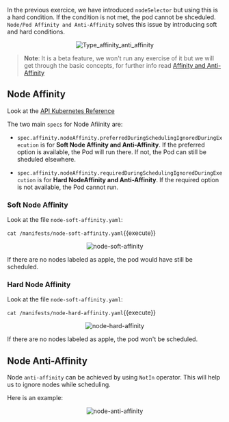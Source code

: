 In the previous exercice, we have introduced `nodeSelector`  but using this is a hard condition. If the condition is not met, the pod cannot be shceduled.
`Node/Pod Affinity and Anti-Affinity` solves this issue by introducing soft and hard conditions.

<p style="text-align:center;"><img src="/contino/courses/kubernetes/assign-pod-nodes/assets/type-affinity-anti-affinity.png" alt="Type_affinity_anti_affinity"></p>

>**Note**: It is a beta feature, we won't run any exercise of it but we will get through the basic concepts, for further info read [Affinity and Anti-Affinity](https://kubernetes.io/docs/concepts/configuration/assign-pod-node/#affinity-and-anti-affinity)

## Node Affinity

Look at the [API Kubernetes Reference](https://v1-10.docs.kubernetes.io/docs/reference/generated/kubernetes-api/v1.10/#nodeaffinity-v1-core)

The two main `specs` for Node Afiinity are:

* `spec.affinity.nodeAffinity.preferredDuringSchedulingIgnoredDuringExecution` is for **Soft Node  Affinity and Anti-Affinity**. If the preferred option is available, the Pod will run there. If not, the Pod can still be sheduled elsewhere. 

* `spec.affinity.nodeAffinity.requiredDuringSchedulingIgnoredDuringExecution` is for **Hard NodeAffinity and Anti-Affinity**. If the required option is not available, the Pod cannot run.

### Soft Node Affinity

Look at the file `node-soft-affinity.yaml`:

`cat /manifests/node-soft-affinity.yaml`{{execute}}

<p style="text-align:center;"><img src="/contino/courses/kubernetes/assign-pod-nodes/assets/node-soft-affinity.png" alt="node-soft-affinity"></p>

If there are no nodes labeled as apple, the pod would have still be scheduled.

### Hard Node Affinity

Look at the file `node-soft-affinity.yaml`:

`cat /manifests/node-hard-affinity.yaml`{{execute}}

<p style="text-align:center;"><img src="/contino/courses/kubernetes/assign-pod-nodes/assets/node-hard-affinity.png" alt="node-hard-affinity"></p>

If there are no nodes labeled as apple, the pod won't be scheduled.

## Node Anti-Affinity

Node `anti-affinity` can be achieved by using `NotIn` operator. This will help us to ignore nodes while scheduling.

Here is an example:

<p style="text-align:center;"><img src="/contino/courses/kubernetes/assign-pod-nodes/assets/node-anti-affinity.png" alt="node-anti-affinity"></p>


